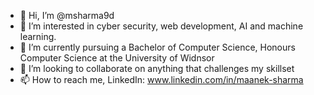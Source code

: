 - 👋 Hi, I’m @msharma9d
- 👀 I’m interested in cyber security, web development, AI and machine learning. 
- 🌱 I’m currently pursuing a Bachelor of Computer Science, Honours Computer Science at the University of Widnsor
- 💞️ I’m looking to collaborate on anything that challenges my skillset 
- 📫 How to reach me, LinkedIn: www.linkedin.com/in/maanek-sharma


<!---
msharma9d/msharma9d is a ✨ special ✨ repository because its `README.md` (this file) appears on your GitHub profile.
You can click the Preview link to take a look at your changes.
--->
